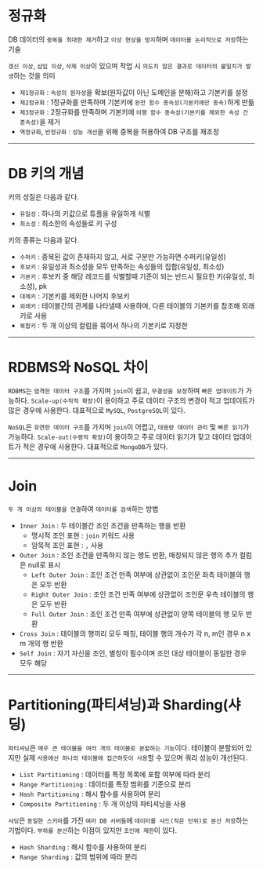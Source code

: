 # 정규화

DB 데이터의 `중복을 최대한 제거`하고 `이상 현상을 방지`하며 `데이터를 논리적으로 저장`하는 기술

`갱신 이상`, `삽입 이상`, `삭제 이상`이 있으며 작업 시 `의도치 않은 결과로 데이터의 불일치가 발생`하는 것을 의미

- `제1정규화` : `속성의 원자성`을 확보(원자값이 아닌 도메인을 분해)하고 기본키를 설정
- `제2정규화` : 1정규화를 만족하며 기본키에 `완전 함수 종속성(기본키에만 종속)`하게 만듦
- `제3정규화` : 2정규화를 만족하며 기본키에 `이행 함수 종속성(기본키를 제외한 속성 간 종속성)`을 제거
- `역정규화`, `반정규화` : `성능 개선`을 위해 중복을 허용하여 DB 구조를 재조정

***

# DB 키의 개념

키의 성질은 다음과 같다.

- `유일성` : 하나의 키값으로 튜플을 유일하게 식별
- `최소성` : 최소한의 속성들로 키 구성

키의 종류는 다음과 같다.

- `수퍼키` : 중복된 값이 존재하지 않고, 서로 구분만 가능하면 수퍼키(유일성)
- `후보키` : 유일성과 최소성을 모두 만족하는 속성들의 집합(유일성, 최소성)
- `기본키` : 후보키 중 해당 레코드를 식별할때 기준이 되는 반드시 필요한 키(유일성, 최소성), pk
- `대체키` : 기본키를 제외한 나머지 후보키
- `외래키` : 테이블간의 관계를 나타낼때 사용하며, 다른 테이블의 기본키를 참조해 외래키로 사용
- `복합키` : 두 개 이상의 컬럼을 묶어서 하나의 기본키로 지정한 

***

# RDBMS와 NoSQL 차이

`RDBMS`는 `엄격한 데이터 구조`를 가지며 `join`이 쉽고, `무결성을 보장`하며 `빠른 업데이트`가 가능하다. `Scale-up(수직적 확장)`이 용이하고 주로 데이터 구조의 변경이 적고 업데이트가 많은 경우에 사용한다. 대표적으로 `MySQL`, `PostgreSQL`이 있다.

`NoSQL`은 `유연한 데이터 구조`를 가지며 `join`이 어렵고, `대용량 데이터 관리` 및 `빠른 읽기`가 가능하다. `Scale-out(수평적 확장)`이 용이하고 주로 데이터 읽기가 잦고 데이터 업데이트가 적은 경우에 사용한다. 대표적으로 `MongoDB`가 있다.

***

# Join

`두 개 이상의 테이블을 연결`하여 `데이터를 검색`하는 방법

- `Inner Join` : 두 테이블간 조인 조건을 만족하는 행을 반환
  - 명시적 조인 표현 : `join` 키워드 사용
  - 암묵적 조인 표현 : `,` 사용
- `Outer Join` : 조인 조건을 만족하지 않는 행도 반환, 매칭되지 않은 행의 추가 컬럼은 null로 표시
  - `Left Outer Join` : 조인 조건 만족 여부에 상관없이 조인문 좌측 테이블의 행은 모두 반환
  - `Right Outer Join` : 조인 조건 만족 여부에 상관없이 조인문 우측 테이블의 행은 모두 반환
  - `Full Outer Join` : 조인 조건 만족 여부에 상관없이 양쪽 테이블의 행 모두 반환
- `Cross Join` : 테이블의 행끼리 모두 매칭, 테이블 행의 개수가 각 n, m인 경우 n x m 개의 행 반환
- `Self Join` : 자기 자신을 조인, 별칭이 필수이며 조인 대상 테이블이 동일한 경우 모두 해당

***

# Partitioning(파티셔닝)과 Sharding(샤딩)

`파티셔닝`은 `매우 큰 테이블을 여러 개의 테이블로 분할하는 기능`이다. 테이블이 분할되어 있지만 실제 `사용에선 하나의 테이블에 접근하듯이 사용`할 수 있으며 쿼리 성능이 개선된다.

- `List Partitioning` : 데이터를 특정 목록에 포함 여부에 따라 분리
- `Range Partitioning` : 데이터를 특정 범위를 기준으로 분리
- `Hash Partitioning` : 해시 함수를 사용하여 분리
- `Composite Partitioning` : 두 개 이상의 파티셔닝을 사용

`샤딩`은 `동일한 스키마`를 가진 `여러 DB 서버들`에 `데이터를 샤드(작은 단위)로 분산 저장`하는 기법이다. `부하를 분산`하는 이점이 있지만 `조인에 제한`이 있다.

- `Hash Sharding` : 해시 함수를 사용하여 분리
- `Range Sharding` : 값의 범위에 따라 분리

